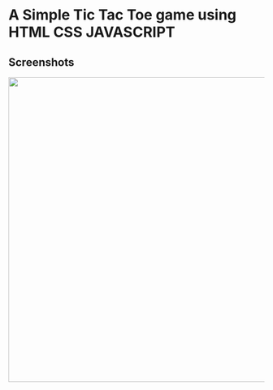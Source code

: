 # A Simple Tic Tac Toe game using **HTML CSS JAVASCRIPT**

## Screenshots

<img src="https://github.com/APXD-git/Tic-Tac-Toe/blob/main/tic.jpg"  width="600" align='center'>
